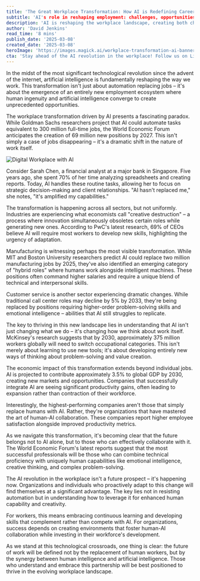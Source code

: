 ```yaml
---
title: 'The Great Workplace Transformation: How AI is Redefining Career Landscapes'
subtitle: 'AI's role in reshaping employment: challenges, opportunities and the future of human-AI collaboration'
description: 'AI is reshaping the workplace landscape, creating both challenges and opportunities. While automation may impact millions of jobs, new roles are emerging that combine human capabilities with AI. Success in this new era requires understanding how to effectively collaborate with AI while developing uniquely human skills.'
author: 'David Jenkins'
read_time: '8 mins'
publish_date: '2025-03-08'
created_date: '2025-03-08'
heroImage: 'https://images.magick.ai/workplace-transformation-ai-banner.jpg'
cta: 'Stay ahead of the AI revolution in the workplace! Follow us on LinkedIn for daily insights on the future of work and how to thrive in the age of human-AI collaboration.'
---
```


In the midst of the most significant technological revolution since the advent of the internet, artificial intelligence is fundamentally reshaping the way we work. This transformation isn't just about automation replacing jobs – it's about the emergence of an entirely new employment ecosystem where human ingenuity and artificial intelligence converge to create unprecedented opportunities.

The workplace transformation driven by AI presents a fascinating paradox. While Goldman Sachs researchers project that AI could automate tasks equivalent to 300 million full-time jobs, the World Economic Forum anticipates the creation of 69 million new positions by 2027. This isn't simply a case of jobs disappearing – it's a dramatic shift in the nature of work itself.

![Digital Workplace with AI](https://i.magick.ai/PIXE/1738406181100_magick_img.webp)

Consider Sarah Chen, a financial analyst at a major bank in Singapore. Five years ago, she spent 70% of her time analyzing spreadsheets and creating reports. Today, AI handles these routine tasks, allowing her to focus on strategic decision-making and client relationships. "AI hasn't replaced me," she notes, "it's amplified my capabilities."

The transformation is happening across all sectors, but not uniformly. Industries are experiencing what economists call "creative destruction" – a process where innovation simultaneously obsoletes certain roles while generating new ones. According to PwC's latest research, 69% of CEOs believe AI will require most workers to develop new skills, highlighting the urgency of adaptation.

Manufacturing is witnessing perhaps the most visible transformation. While MIT and Boston University researchers predict AI could replace two million manufacturing jobs by 2025, they've also identified an emerging category of "hybrid roles" where humans work alongside intelligent machines. These positions often command higher salaries and require a unique blend of technical and interpersonal skills.

Customer service is another sector experiencing dramatic changes. While traditional call center roles may decline by 5% by 2033, they're being replaced by positions requiring higher-order problem-solving skills and emotional intelligence – abilities that AI still struggles to replicate.

The key to thriving in this new landscape lies in understanding that AI isn't just changing what we do – it's changing how we think about work itself. McKinsey's research suggests that by 2030, approximately 375 million workers globally will need to switch occupational categories. This isn't merely about learning to use new tools; it's about developing entirely new ways of thinking about problem-solving and value creation.

The economic impact of this transformation extends beyond individual jobs. AI is projected to contribute approximately 3.5% to global GDP by 2030, creating new markets and opportunities. Companies that successfully integrate AI are seeing significant productivity gains, often leading to expansion rather than contraction of their workforce.

Interestingly, the highest-performing companies aren't those that simply replace humans with AI. Rather, they're organizations that have mastered the art of human-AI collaboration. These companies report higher employee satisfaction alongside improved productivity metrics.

As we navigate this transformation, it's becoming clear that the future belongs not to AI alone, but to those who can effectively collaborate with it. The World Economic Forum's latest reports suggest that the most successful professionals will be those who can combine technical proficiency with uniquely human capabilities like emotional intelligence, creative thinking, and complex problem-solving.

The AI revolution in the workplace isn't a future prospect – it's happening now. Organizations and individuals who proactively adapt to this change will find themselves at a significant advantage. The key lies not in resisting automation but in understanding how to leverage it for enhanced human capability and creativity.

For workers, this means embracing continuous learning and developing skills that complement rather than compete with AI. For organizations, success depends on creating environments that foster human-AI collaboration while investing in their workforce's development.

As we stand at this technological crossroads, one thing is clear: the future of work will be defined not by the replacement of human workers, but by the synergy between human intelligence and artificial intelligence. Those who understand and embrace this partnership will be best positioned to thrive in the evolving workplace landscape.